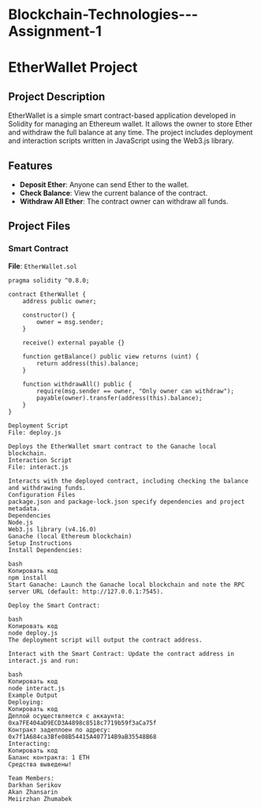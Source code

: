 # Blockchain-Technologies---Assignment-1

# EtherWallet Project

## Project Description
EtherWallet is a simple smart contract-based application developed in Solidity for managing an Ethereum wallet. It allows the owner to store Ether and withdraw the full balance at any time. The project includes deployment and interaction scripts written in JavaScript using the Web3.js library.

## Features
- **Deposit Ether**: Anyone can send Ether to the wallet.
- **Check Balance**: View the current balance of the contract.
- **Withdraw All Ether**: The contract owner can withdraw all funds.

## Project Files

### Smart Contract
**File**: `EtherWallet.sol`
```solidity
pragma solidity ^0.8.0;

contract EtherWallet {
    address public owner;

    constructor() {
        owner = msg.sender;
    }

    receive() external payable {}

    function getBalance() public view returns (uint) {
        return address(this).balance;
    }

    function withdrawAll() public {
        require(msg.sender == owner, "Only owner can withdraw");
        payable(owner).transfer(address(this).balance);
    }
}

Deployment Script
File: deploy.js

Deploys the EtherWallet smart contract to the Ganache local blockchain.
Interaction Script
File: interact.js

Interacts with the deployed contract, including checking the balance and withdrawing funds.
Configuration Files
package.json and package-lock.json specify dependencies and project metadata.
Dependencies
Node.js
Web3.js library (v4.16.0)
Ganache (local Ethereum blockchain)
Setup Instructions
Install Dependencies:

bash
Копировать код
npm install
Start Ganache: Launch the Ganache local blockchain and note the RPC server URL (default: http://127.0.0.1:7545).

Deploy the Smart Contract:

bash
Копировать код
node deploy.js
The deployment script will output the contract address.

Interact with the Smart Contract: Update the contract address in interact.js and run:

bash
Копировать код
node interact.js
Example Output
Deploying:
Копировать код
Деплой осуществляется с аккаунта: 0xa7FE404aD9ECD3A4898c8518c7719b59f3aCa75f
Контракт задеплоен по адресу: 0x7f1A684ca3Bfe08B54415A407714B9aB35548B68
Interacting:
Копировать код
Баланс контракта: 1 ETH
Средства выведены!

Team Members:
Darkhan Serikov
Akan Zhansarin
Meiirzhan Zhumabek
